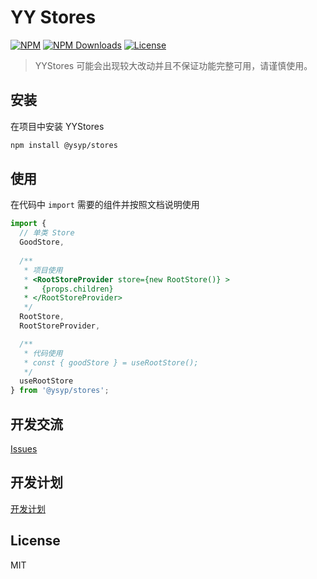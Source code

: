 # YY Stores

[![NPM][npm-version-image]][npm-version-url] [![NPM Downloads][npm-downloads-image]][npm-version-url] [![License][license-image]][license-url]

> YYStores 可能会出现较大改动并且不保证功能完整可用，请谨慎使用。

## 安装

在项目中安装 YYStores

```bash
npm install @ysyp/stores
```

## 使用

在代码中 `import` 需要的组件并按照文档说明使用

```js
import {
  // 单类 Store
  GoodStore,
  
  /**
   * 项目使用
   * <RootStoreProvider store={new RootStore()} >
   *   {props.children}
   * </RootStoreProvider>
   */
  RootStore,
  RootStoreProvider,

  /**
   * 代码使用
   * const { goodStore } = useRootStore();
   */
  useRootStore
} from '@ysyp/stores';
```

## 开发交流

[Issues
](https://github.com/Yuansheng-Tech/YYStores/issues)

## 开发计划

[开发计划](./PLANS.md)

## License

MIT

[npm-version-image]: https://img.shields.io/npm/v/@ysyp/stores.svg?style=flat-square
[npm-version-url]: https://www.npmjs.com/package/@ysyp/stores
[npm-downloads-image]: https://img.shields.io/npm/dm/@ysyp/stores?style=flat-square
[npm-downloads-url]: https://www.npmjs.com/package/@ysyp/stores
[license-image]: https://img.shields.io/github/license/Yuansheng-Tech/YYStores?style=flat-square
[license-url]: https://github.com/Yuansheng-Tech/YYStores/blob/master/LICENSE
